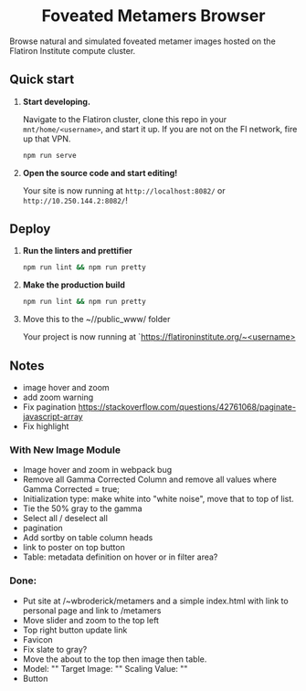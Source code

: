 <h1 align="center">
  Foveated Metamers Browser
</h1>

Browse natural and simulated foveated metamer images hosted on the Flatiron Institute compute cluster.

## Quick start

1.  **Start developing.**

    Navigate to the Flatiron cluster, clone this repo in your `mnt/home/<username>`, and start it up. If you are not on the FI network, fire up that VPN.

    ```zsh
    npm run serve
    ```

2.  **Open the source code and start editing!**

    Your site is now running at `http://localhost:8082/` or `http://10.250.144.2:8082/`!

## Deploy

1. **Run the linters and prettifier**

   ```zsh
   npm run lint && npm run pretty
   ```

2. **Make the production build**

   ```zsh
   npm run lint && npm run pretty
   ```

3. Move this to the ~/<username>/public_www/ folder

    Your project is now running at `https://flatironinstitute.org/~<username>


## Notes
- image hover and zoom
- add zoom warning
- Fix pagination https://stackoverflow.com/questions/42761068/paginate-javascript-array
- Fix highlight

### With New Image Module
- Image hover and zoom in webpack bug
- Remove all Gamma Corrected Column and remove all values where Gamma Corrected = true;
- Initialization type: make white into "white noise", move that to top of list.
- Tie the 50% gray to the gamma
- Select all / deselect all
- pagination
- Add sortby on table column heads
- link to poster on top button
- Table: metadata definition on hover or in filter area?

### Done: 
- Put site at /~wbroderick/metamers and a simple index.html with link to personal page and link to /metamers
- Move slider and zoom to the top left
- Top right button update link
- Favicon
- Fix slate to gray?
- Move the about to the top then image then table.
- Model: "" Target Image: "" Scaling Value: ""
- Button